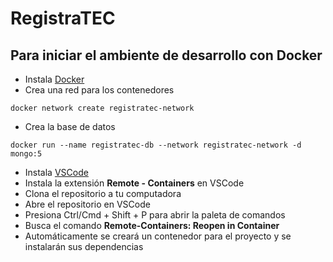 # RegistraTEC
## Para iniciar el ambiente de desarrollo con Docker
* Instala [Docker](https://docs.docker.com/get-docker/)
* Crea una red para los contenedores
```
docker network create registratec-network
```
* Crea la base de datos
```
docker run --name registratec-db --network registratec-network -d mongo:5
```
* Instala [VSCode](https://code.visualstudio.com/)
* Instala la extensión **Remote - Containers** en VSCode
* Clona el repositorio a tu computadora
* Abre el repositorio en VSCode
* Presiona Ctrl/Cmd + Shift + P para abrir la paleta de comandos
* Busca el comando **Remote-Containers: Reopen in Container**
* Automáticamente se creará un contenedor para el proyecto y se instalarán sus
dependencias
